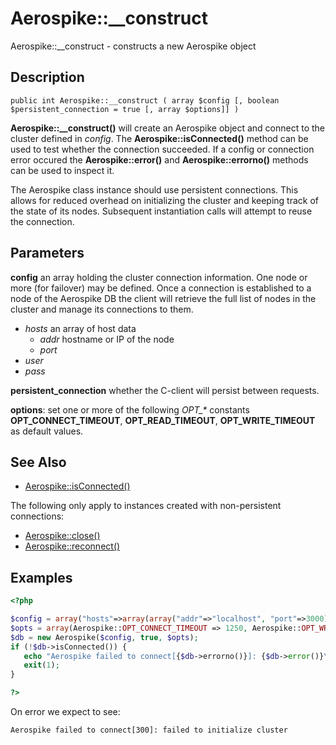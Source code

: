 
# Aerospike::__construct

Aerospike::__construct - constructs a new Aerospike object

## Description

```
public int Aerospike::__construct ( array $config [, boolean $persistent_connection = true [, array $options]] )
```

**Aerospike::__construct()** will create an Aerospike object and connect to the
cluster defined in *config*.  The **Aerospike::isConnected()** method can be used
to test whether the connection succeeded. If a config or connection error
occured the **Aerospike::error()** and **Aerospike::errorno()** methods can be used
to inspect it.

The Aerospike class instance should use persistent connections.  This allows for
reduced overhead on initializing the cluster and keeping track of the state of
its nodes.  Subsequent instantiation calls will attempt to reuse the connection.

## Parameters

**config** an array holding the cluster connection information. One
node or more (for failover) may be defined. Once a connection is established to
a node of the Aerospike DB the client will retrieve the full list of nodes in the
cluster and manage its connections to them.

- *hosts* an array of host data
  - *addr* hostname or IP of the node
  - *port*
- *user*
- *pass*

**persistent_connection** whether the C-client will persist between requests.

**options**: set one or more of the following *OPT_\** constants
  **OPT_CONNECT_TIMEOUT**, **OPT_READ_TIMEOUT**, **OPT_WRITE_TIMEOUT** as
default values.

## See Also

- [Aerospike::isConnected()](aerospike_isconnected.md)

The following only apply to instances created with non-persistent connections:

- [Aerospike::close()](aerospike_close.md)
- [Aerospike::reconnect()](aerospike_reconnect.md)

## Examples

```php
<?php

$config = array("hosts"=>array(array("addr"=>"localhost", "port"=>3000)));
$opts = array(Aerospike::OPT_CONNECT_TIMEOUT => 1250, Aerospike::OPT_WRITE_TIMEOUT => 1500);
$db = new Aerospike($config, true, $opts);
if (!$db->isConnected()) {
   echo "Aerospike failed to connect[{$db->errorno()}]: {$db->error()}\n";
   exit(1);
}

?>
```

On error we expect to see:

```
Aerospike failed to connect[300]: failed to initialize cluster
```

